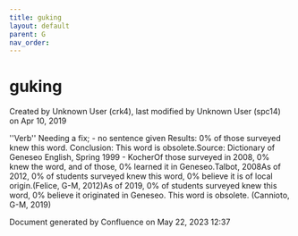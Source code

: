 ```yaml
---
title: guking
layout: default
parent: G
nav_order:
---
```


# guking

Created by  Unknown User (crk4), last modified by  Unknown User (spc14) on Apr 10, 2019

''Verb'' Needing a fix; - no sentence given Results: 0% of those surveyed knew this word. Conclusion: This word is obsolete.Source: Dictionary of Geneseo English, Spring 1999 - KocherOf those surveyed in 2008, 0% knew the word, and of those, 0% learned it in Geneseo.Talbot, 2008As of 2012, 0% of students surveyed knew this word, 0% believe it is of local origin.(Felice, G-M, 2012)As of 2019, 0% of students surveyed knew this word, 0% believe it originated in Geneseo. This word is obsolete. (Cannioto, G-M, 2019)

Document generated by Confluence on May 22, 2023 12:37


